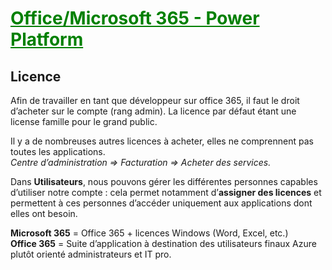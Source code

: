 # <span style="color: green"><u>**Office/Microsoft 365 - Power Platform**</u></span>

## **Licence**
Afin de travailler en tant que développeur sur office 365, il faut le droit d’acheter sur le compte (rang admin). La licence par défaut étant une license famille pour le grand public.

Il y a de nombreuses autres licences à acheter, elles ne comprennent pas toutes les applications. <br>
*Centre d’administration ⇒ Facturation ⇒ Acheter des services.*

Dans **Utilisateurs**, nous pouvons gérer les différentes personnes capables d’utiliser notre compte : cela permet notamment d’**assigner des licences** et permettent à ces personnes d’accéder uniquement aux applications dont elles ont besoin.

**Microsoft 365** = Office 365 + licences Windows (Word, Excel, etc.) <br>
**Office 365** = Suite d’application à destination des utilisateurs finaux
Azure plutôt orienté administrateurs et IT pro.

